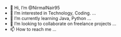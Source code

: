 - 👋 Hi, I’m @NirmalNair95
- 👀 I’m interested in Technology, Coding.  ...
- 🌱 I’m currently learning Java, Python ...
- 💞️ I’m looking to collaborate on freelance projects ...
- 📫 How to reach me ...

<!---
NirmalNair95/NirmalNair95 is a ✨ special ✨ repository because its `README.md` (this file) appears on your GitHub profile.
You can click the Preview link to take a look at your changes.
--->
